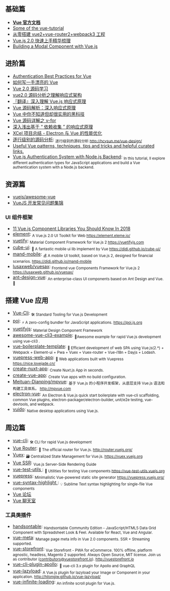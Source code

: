 ## 基础篇

* [**Vue 官方文档**](https://vuefe.cn/)
* [Some of the vue-tutorial](https://github.com/Wscats/vue-tutorial)
* [从零搭建 vue2+vue-router2+webpack3 工程](http://www.qinshenxue.com/article/20161118151423.html)
* [Vue.js 2.0 快速上手精华梳理](https://juejin.im/post/59aa1248518825392656a86a)
* [Building a Modal Component with Vue.js](https://alligator.io/vuejs/vue-modal-component/)

## 进阶篇

* [Authentication Best Practices for Vue](https://blog.sqreen.io/authentication-best-practices-vue/)
* [如何写一手漂亮的 Vue](http://jeffjade.com/2017/03/11/120-how-to-write-vue-better/?me)
* [Vue 2.0 源码学习](https://segmentfault.com/a/1190000007484936)
* [vue2.0 源码分析之理解响应式架构](https://segmentfault.com/a/1190000007334535)
* [『翻译』深入理解 Vue.js 响应式原理](https://juejin.im/post/59a7b01f6fb9a0249975d39f)
* [Vue 源码解析：深入响应式原理](https://juejin.im/entry/5834992667f356006c395b31)
* [Vue 中你不知道但却很实用的黑科技](https://juejin.im/post/5843dcad128fe100577876e1)
* [Vue 源码详解之 v-for](https://chuckliu.me/#!/posts/58c650a0b5187d2fb51c04fa)
* [深入浅出基于 “ 依赖收集 ” 的响应式原理](https://segmentfault.com/a/1190000011153487)
* [XCel 项目总结 - Electron 与 Vue 的性能优化](https://aotu.io/notes/2016/11/15/xcel/index.html)
* [逐行级别的源码分析](https://github.com/HcySunYang/vue-design): <sub>逐行级别的源码分析 http://hcysun.me/vue-design/</sub>
* [Useful Vue patterns, techniques, tips and tricks and helpful curated links. ](https://github.com/learn-vuejs/vue-patterns)
* [Vue.js Authentication System with Node.js Backend](https://blog.jscrambler.com/vue-js-authentication-system-with-node-js-backend/): <sub>In this tutorial, ll explore different authentication types for JavaScript applications and build a Vue authentication system with a Node.js backend.</sub>

## 资源篇

* [vuejs/awesome-vue](https://github.com/vuejs/awesome-vue)
* [VueJS 开发常见问题集锦](https://blog.beard.ink/JavaScript/VueJS-开发常见问题集锦/)

### UI 组件框架

* [11 Vue.js Component Libraries You Should Know In 2018](https://blog.bitsrc.io/11-vue-js-component-libraries-you-should-know-in-2018-3d35ad0ae37f)
* [element](https://github.com/ElemeFE/element): <sub>A Vue.js 2.0 UI Toolkit for Web https://element.eleme.io/ </sub>
* [vuetify](https://github.com/vuetifyjs/vuetify): <sub>Material Component Framework for Vue.js 2 https://vuetifyjs.com</sub>
* [cube-ui](https://github.com/didi/cube-ui): <sub>🔶 A fantastic mobile ui lib implement by Vue https://didi.github.io/cube-ui/</sub>
* [mand-mobile](https://github.com/didi/mand-mobile): <sub>💰 A mobile UI toolkit, based on Vue.js 2, designed for financial scenarios. https://didi.github.io/mand-mobile</sub>
* [lusaxweb/vuesax](https://github.com/lusaxweb/vuesax): <sub>Frontend vue Components Framework for Vue.js 2 https://lusaxweb.github.io/vuesax/</sub>
* [ant-design-vue](https://github.com/vueComponent/ant-design-vue): <sub>An enterprise-class UI components based on Ant Design and Vue. 🐜</sub>

## 搭建 Vue 应用

* [Vue-Cli](https://github.com/vuejs/vue-cli): <sub>🛠️ Standard Tooling for Vue.js Development</sub>
* [poi](https://github.com/egoist/poi): <sub>⚡️ A zero-config bundler for JavaScript applications. https://poi.js.org</sub>
* [vuetifyjs](https://vuetifyjs.com/): <sub>Material Design Component Framework</sub>
* [awesome-vue-cli3-example](https://github.com/nicejade/awesome-vue-cli3-example): <sub>🍑Awesome example for rapid Vue.js development using vue-cli3 .</sub>
* [vue-boilerplate-template](https://github.com/nicejade/vue-boilerplate-template): <sub>🍎 Efficient development of web SPA using Vue.js(2.\*) + Webpack + Element-ui + Pwa + Vuex + Vuex-router + Vue-i18n + Dayjs + Lodash.</sub>
* [vuepress-web-app](https://github.com/nicejade/vuepress-web-app): <sub>📝 Web applications built with Vuepress https://nice.lovejade.cn/</sub>
* [create-nuxt-app](https://github.com/nuxt-community/create-nuxt-app): <sub>Create Nuxt.js App in seconds.</sub>
* [create-vue-app](https://github.com/vue-land/create-vue-app): <sub>Create Vue apps with no build configuration.</sub>
* [Meituan-Dianping/mpvue](https://github.com/Meituan-Dianping/mpvue): <sub>基于 Vue.js 的小程序开发框架，从底层支持 Vue.js 语法和构建工具体系。 http://mpvue.com</sub>
* [electron-vue](https://github.com/SimulatedGREG/electron-vue): <sub>An Electron & Vue.js quick start boilerplate with vue-cli scaffolding, common Vue plugins, electron-packager/electron-builder, unit/e2e testing, vue-devtools, and webpack. </sub>
* [vuido](https://github.com/mimecorg/vuido): <sub>Native desktop applications using Vue.js.</sub>

## 周边篇

* [vue-cli](https://github.com/vuejs/vue-cli): <sub>🛠️ CLI for rapid Vue.js development</sub>
* [Vue Router](https://router.vuejs.org/): <sub>🚦 The official router for Vue.js. http://router.vuejs.org/</sub>
* [Vuex](https://vuex.vuejs.org/): <sub>🗃️ Centralized State Management for Vue.js. https://vuex.vuejs.org</sub>
* [Vue SSR](https://ssr.vuejs.org/): <sub>Vue.js Server-Side Rendering Guide</sub>
* [vue-test-utils ](https://github.com/vuejs/vue-test-utils): <sub>🔬 Utilities for testing Vue components https://vue-test-utils.vuejs.org</sub>
* [vuepress](https://github.com/vuejs/vuepress): <sub>Minimalistic Vue-powered static site generator https://vuepress.vuejs.org/</sub>
* [vue-syntax-highlight ](https://github.com/vuejs/vue-syntax-highlight): <sub>💡 Sublime Text syntax highlighting for single-file Vue components</sub>
* [Vue 论坛](http://forum.vuejs.org)
* [Vue 聊天室](https://gitter.im/vuejs/vue)

### 工具类插件

* [handsontable](https://github.com/handsontable/handsontable): <sub>Handsontable Community Edition - JavaScript/HTML5 Data Grid Component with Spreadsheet Look & Feel. Available for React, Vue and Angular.</sub>
* [vue-meta](https://github.com/declandewet/vue-meta): <sub>Manage page meta info in Vue 2.0 components. SSR + Streaming supported.</sub>
* [vue-storefront](https://github.com/DivanteLtd/vue-storefront): <sub>Vue Storefront - PWA for eCommerce. 100% offline, platform agnostic, headless, Magento 2 supported. Always Open Source, MIT license. Join us as contributor (contributors@vuestorefront.io). http://vuestorefront.io</sub>
* [vue-cli-plugin-apollo](https://github.com/Akryum/vue-cli-plugin-apollo): <sub>🚀 vue-cli 3.x plugin for Apollo and GraphQL</sub>
* [vue-lazyload](https://github.com/hilongjw/vue-lazyload): <sub>A Vue.js plugin for lazyload your Image or Component in your application. http://hilongjw.github.io/vue-lazyload/</sub>
* [vue-infinite-loading](https://github.com/PeachScript/vue-infinite-loading): <sub>An infinite scroll plugin for Vue.js. </sub>
